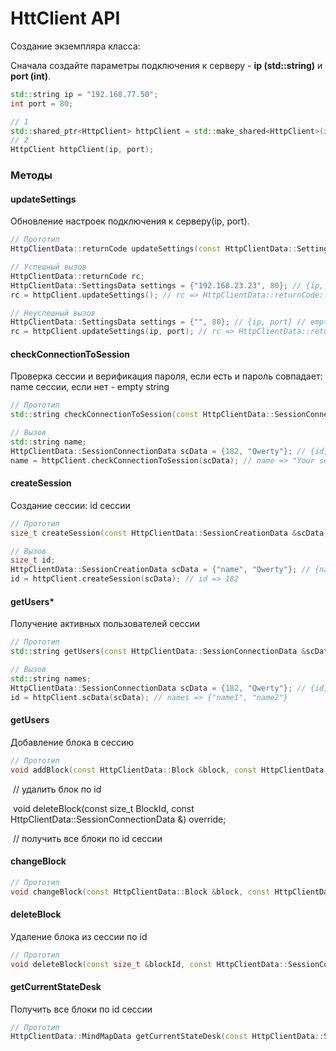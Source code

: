 # HttClient API 

Создание экземпляра класса:

Сначала создайте параметры подключения к серверу - **ip (std::string)** и **port (int)**.
```c++
std::string ip = "192.168.77.50";
int port = 80;

// 1
std::shared_ptr<HttpClient> httpClient = std::make_shared<HttpClient>(ip, port);
// 2
HttpClient httpClient(ip, port);
```

### Методы

#### updateSettings

Обновление настроек подключения к серверу(ip, port).

```c++
// Прототип
HttpClientData::returnCode updateSettings(const HttpClientData::SettingsData &settings);

// Успешный вызов
HttpClientData::returnCode rc;
HttpClientData::SettingsData settings = {"192.168.23.23", 80}; // {ip, port}
rc = httpClient.updateSettings(); // rc => HttpClientData::returnCode::SUCCESS

// Неуспешный вызов
HttpClientData::SettingsData settings = {"", 80}; // {ip, port} // empty string ip
rc = httpClient.updateSettings(ip, port); // rc => HttpClientData::returnCode::FAILED
```

#### checkConnectionToSession

Проверка сессии и верификация пароля, если есть и пароль совпадает: name сесcии, если нет - empty string

```c++
// Прототип
std::string checkConnectionToSession(const HttpClientData::SessionConnectionData &scData);

// Вызов
std::string name;
HttpClientData::SessionConnectionData scData = {182, "Qwerty"}; // {id, password}
name = httpClient.checkConnectionToSession(scData); // name => "Your session name"

```

#### createSession

Создание сессии: id сесcии

```c++
// Прототип
size_t createSession(const HttpClientData::SessionCreationData &scData);

// Вызов
size_t id;
HttpClientData::SessionCreationData scData = {"name", "Qwerty"}; // {name, password}
id = httpClient.createSession(scData); // id => 182

```

#### getUsers*

Получение активных пользователей сессии

```c++
// Прототип
std::string getUsers(const HttpClientData::SessionConnectionData &scData);

// Вызов
std::string names;
HttpClientData::SessionConnectionData scData = {182, "Qwerty"}; // {id, password}
id = httpClient.scData(scData); // names => {"name1", "name2"}

```

#### getUsers

Добавление блока в сессию

```c++
// Прототип
void addBlock(const HttpClientData::Block &block, const HttpClientData::SessionConnectionData &scData);

```

​    // удалить блок по id

​    void deleteBlock(const size_t BlockId, const HttpClientData::SessionConnectionData &) override;



​    // получить все блоки по id сессии

#### changeBlock

```c++
// Прототип
void changeBlock(const HttpClientData::Block &block, const HttpClientData::SessionConnectionData &scData);

```

#### 

#### deleteBlock

Удаление блока из сессии по id

```c++
// Прототип
void deleteBlock(const size_t &blockId, const HttpClientData::SessionConnectionData &scData);

```

#### getCurrentStateDesk

Получить все блоки по id сессии

```c++
// Прототип
HttpClientData::MindMapData getCurrentStateDesk(const HttpClientData::SessionConnectionData &scData);

```

#### 